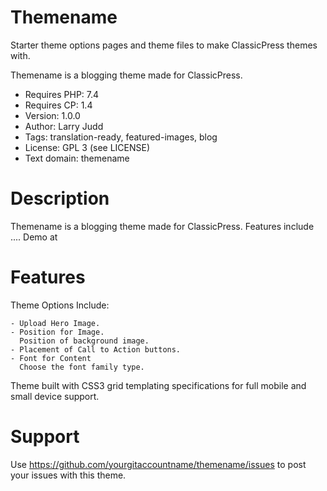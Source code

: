 # Themename
Starter theme options pages and theme files to make ClassicPress themes with.

Themename is a blogging theme made for ClassicPress.

- Requires PHP: 7.4
- Requires CP:  1.4
- Version:      1.0.0
- Author:       Larry Judd
- Tags:         translation-ready, featured-images, blog
- License:      GPL 3 (see LICENSE)
- Text domain:  themename

# Description
Themename is a blogging theme made for ClassicPress. Features include .... Demo at 

# Features
Theme Options Include:

    - Upload Hero Image.
    - Position for Image.
      Position of background image.
    - Placement of Call to Action buttons.
    - Font for Content
      Choose the font family type.

Theme built with CSS3 grid templating specifications for full mobile and small device support.

# Support
Use https://github.com/yourgitaccountname/themename/issues to post your issues with this theme.

